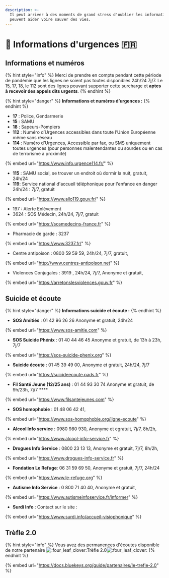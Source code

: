 ```yaml
---
description: >-
  Il peut arriver à des moments de grand stress d'oublier les informations qui
  peuvent aider voire sauver des vies.
---
```


# 🚨 Informations d'urgences 🇫🇷

## **Informations et numéros**

{% hint style="info" %}
Merci de prendre en compte pendant cette période de pandémie que les lignes ne soient pas toutes disponibles 24h/24 7j/7. Le 15, 17, 18, le 112 sont des lignes pouvant supporter cette surcharge et **aptes à recevoir des appels dits urgents**.
{% endhint %}

{% hint style="danger" %}
**Informations et numéros d’urgences :**&#x20;
{% endhint %}

* **17** : Police, Gendarmerie&#x20;
* **15** : SAMU&#x20;
* **18** : Sapeurs-Pompiers&#x20;
* **112** : Numéro d’Urgences accessibles dans toute l’Union Européenne même sans réseau&#x20;
* **114** : Numéro d’Urgences, Accessible par fax, ou SMS uniquement toutes urgences (pour personnes malentendantes ou sourdes ou en cas de terrorisme à proximité)

{% embed url="https://www.info.urgence114.fr/" %}

* **115** : SAMU social, se trouver un endroit où dormir la nuit, gratuit, 24h/24
* **119**: Service national d'accueil téléphonique pour l'enfance en danger 24h/24 : 7j/7, gratuit

{% embed url="https://www.allo119.gouv.fr/" %}

* 197 : Alerte Enlèvement&#x20;
* 3624 : SOS Médecin, 24h/24, 7j/7, gratuit&#x20;

{% embed url="https://sosmedecins-france.fr" %}

* Pharmacie de garde : 3237&#x20;

{% embed url="https://www.3237.fr/" %}

* Centre antipoison : 0800 59 59 59, 24h/24, 7j/7, gratuit,&#x20;

{% embed url="http://www.centres-antipoison.net" %}

* Violences Conjugales : 3919 , 24h/24, 7j/7, Anonyme et gratuit,&#x20;

{% embed url="https://arretonslesviolences.gouv.fr" %}

## **Suicide et écoute**

{% hint style="danger" %}
**Informations suicide et écoute :**
{% endhint %}

* **SOS Amitiés** : 01 42 96 26 26 Anonyme et gratuit, 24h/24

{% embed url="https://www.sos-amitie.com" %}

* **SOS Suicide Phénix** : 01 40 44 46 45 Anonyme et gratuit, de 13h à 23h, 7j/7

{% embed url="https://sos-suicide-phenix.org" %}

* **Suicide écoute** : 01 45 39 49 00, Anonyme et gratuit, 24h/24, 7j/7

{% embed url="https://suicideecoute.pads.fr" %}

* **Fil Santé Jeune (12/25 ans)** : 01 44 93 30 74 Anonyme et gratuit, de 9h/23h, 7j/7 ****&#x20;

{% embed url="https://www.filsantejeunes.com" %}

* **SOS homophobie** : 01 48 06 42 41,

{% embed url="https://www.sos-homophobie.org/ligne-ecoute" %}

* **Alcool Info service** : 0980 980 930, Anonyme et cgratuit, 7j/7, 8h/2h,

{% embed url="https://www.alcool-info-service.fr" %}

* **Drogues Info Service** : 0800 23 13 13, Anonyme et gratuit, 7j/7, 8h/2h,

{% embed url="https://www.drogues-info-service.fr" %}

* **Fondation Le Refuge**: 06 31 59 69 50, Anonyme et gratuit, 7j/7, 24h/24

{% embed url="https://www.le-refuge.org" %}

* **Autisme Info Service** : 0 800 71 40 40, Anonyme et gratuit,&#x20;

{% embed url="https://www.autismeinfoservice.fr/informer" %}

* **Surdi Info** : Contact sur le site :&#x20;

{% embed url="https://www.surdi.info/accueil-visiophonique" %}

## Trèfle 2.0

{% hint style="info" %}
Vous avez des permanences d'écoutes disponible de notre partenaire <img src="https://discord.com/assets/ccb393b137e9218ac3af16b2c4617a2e.svg" alt=":four_leaf_clover:" data-size="line">Trèfle 2.0<img src="https://discord.com/assets/ccb393b137e9218ac3af16b2c4617a2e.svg" alt=":four_leaf_clover:" data-size="line">
{% endhint %}

{% embed url="https://docs.bluekeys.org/guide/partenaires/le-trefle-2.0" %}

